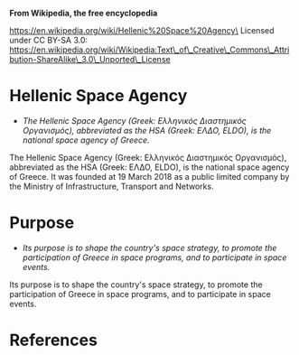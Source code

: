 **From Wikipedia, the free encyclopedia**

https://en.wikipedia.org/wiki/Hellenic%20Space%20Agency\
Licensed under CC BY-SA 3.0:\
https://en.wikipedia.org/wiki/Wikipedia:Text\_of\_Creative\_Commons\_Attribution-ShareAlike\_3.0\_Unported\_License

Hellenic Space Agency
=====================

-   *The Hellenic Space Agency (Greek: Ελληνικός Διαστημικός
    Οργανισμός), abbreviated as the HSA (Greek: ΕΛΔΟ, ELDO), is the
    national space agency of Greece.*

The Hellenic Space Agency (Greek: Ελληνικός Διαστημικός Οργανισμός),
abbreviated as the HSA (Greek: ΕΛΔΟ, ELDO), is the national space agency
of Greece. It was founded at 19 March 2018 as a public limited company
by the Ministry of Infrastructure, Transport and Networks.

Purpose
=======

-   *Its purpose is to shape the country's space strategy, to promote
    the participation of Greece in space programs, and to participate in
    space events.*

Its purpose is to shape the country's space strategy, to promote the
participation of Greece in space programs, and to participate in space
events.

References
==========
